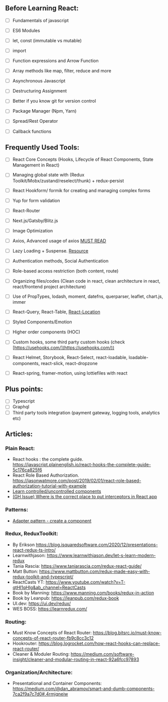 ## Before Learning React:

- [ ] Fundamentals of javascript

- [ ] ES6 Modules

- [ ] let, const (immutable vs mutable)

- [ ] import

- [ ] Function expressions and Arrow Function

- [ ] Array methods like map, filter, reduce and more

- [ ] Asynchronous Javascript

- [ ] Destructuring Assignment

- [ ] Better if you know git for version control

- [ ] Package Manager (Npm, Yarn)

- [ ] Spread/Rest Operator

- [ ] Callback functions

## Frequently Used Tools:

- [ ] React Core Concepts (Hooks, Lifecycle of React Components, State Management in React)

- [ ] Managing global state with (Redux Toolkit/Mobx/zustand/reselect/thunk) + redux-persist

- [ ] React Hookform/ formik for creating and managing complex forms

- [ ] Yup for form validation

- [ ] React-Router

- [ ] Next.js/Gatsby/Blitz.js

- [ ] Image Optimization

- [ ] Axios, Advanced usage of axios [MUST READ](https://github.com/axios/axios)

- [ ] Lazy Loading + Suspense. [Resource](https://blog.bitsrc.io/lazy-loading-react-components-with-react-lazy-and-suspense-f05c4cfde10c)

- [ ] Authentication methods, Social Authentication

- [ ] Role-based access restriction (both content, route)

- [ ] Organizing files/codes (Clean code in react, clean architecture in react, react/frontend project architecture)

- [ ] Use of PropTypes, lodash, moment, datefns, querparser, leaflet, chart.js, immer

- [ ] React-Query, React-Table, [React-Location](https://react-location.tanstack.com/)

- [ ] Styled Components/Emotion

- [ ] Higher order components (HOC)

- [ ] Custom hooks, some third party custom hooks (check [https://usehooks.com/](https://usehooks.com/))

- [ ] React Helmet, Storybook, React-Select, react-loadable, loadable-components, react-slick, react-dropzone

- [ ] React-spring, framer-motion, using lottiefiles with react


## Plus points:

- [ ] Typescript
- [ ] Graphql
- [ ] Third party tools integration (payment gateway, logging tools, analytics etc)

## Articles:

### Plain React:

- React hooks : the complete guide. https://javascript.plainenglish.io/react-hooks-the-complete-guide-5c176ca825f6
- React Role Based Authorization. https://jasonwatmore.com/post/2019/02/01/react-role-based-authorization-tutorial-with-example
- [Learn controlled/uncontrolled components](https://levelup.gitconnected.com/the-difference-between-controlled-and-uncontrolled-components-in-react-b76ac333db4d)
- [(GH Issue) Where is the correct place to put interceptors in React app](https://github.com/axios/axios/issues/2315)

### Patterns:
- [Adapter pattern - create a component](https://www.freecodecamp.org/news/adapter-design-in-react/)

### Redux, ReduxToolkit:

- By Erikson https://blog.isquaredsoftware.com/2020/12/presentations-react-redux-ts-intro/
- Learnwithjason: https://www.learnwithjason.dev/let-s-learn-modern-redux
- Tania Rascia: https://www.taniarascia.com/redux-react-guide/
- Matt Button: https://www.mattbutton.com/redux-made-easy-with-redux-toolkit-and-typescript/
- ReactCasts YT: https://www.youtube.com/watch?v=T-qtHI1qHIg&ab_channel=ReactCasts
- Book by Manning: https://www.manning.com/books/redux-in-action
- Book by Leanpub: https://leanpub.com/redux-book
- UI.dev: https://ui.dev/redux/
- WES BOSS: https://learnredux.com/

### Routing:

- Must Know Concepts of React Router: https://blog.bitsrc.io/must-know-concepts-of-react-router-fb9c8cc3c12
- Hookrouter: https://blog.logrocket.com/how-react-hooks-can-replace-react-router/
- Cleaner & Moduler Routing: https://medium.com/software-insight/cleaner-and-modular-routing-in-react-92a6fcc97893

### Organization/Architecture:

- Presentational and Container Components: https://medium.com/@dan_abramov/smart-and-dumb-components-7ca2f9a7c7d0#.4rmjqneiw
